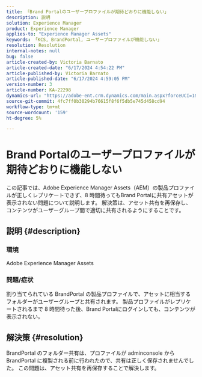 ```yaml
---
title: 「Brand Portalのユーザープロファイルが期待どおりに機能しない」
description: 説明
solution: Experience Manager
product: Experience Manager
applies-to: "Experience Manager Assets"
keywords: 「KCS, BrandPortal, ユーザープロファイルが機能しない」
resolution: Resolution
internal-notes: null
bug: false
article-created-by: Victoria Barnato
article-created-date: "6/17/2024 4:54:22 PM"
article-published-by: Victoria Barnato
article-published-date: "6/17/2024 4:59:05 PM"
version-number: 3
article-number: KA-22298
dynamics-url: "https://adobe-ent.crm.dynamics.com/main.aspx?forceUCI=1&pagetype=entityrecord&etn=knowledgearticle&id=50db2f3c-ca2c-ef11-840a-6045bd026b83"
source-git-commit: 4fc7ff0b30294b76615f8f6f5db5e745d458cd94
workflow-type: tm+mt
source-wordcount: '159'
ht-degree: 5%

---
```


# Brand Portalのユーザープロファイルが期待どおりに機能しない


この記事では、Adobe Experience Manager Assets（AEM）の製品プロファイルが正しくレプリケートできず、8 時間待ってもBrand Portalに共有アセットが表示されない問題について説明します。 解決策は、アセット共有を再保存し、コンテンツがユーザーグループ間で適切に共有されるようにすることです。

## 説明 {#description}


### 環境

Adobe Experience Manager Assets

### 問題/症状

割り当てられている BrandPortal の製品プロファイルで、アセットに相当するフォルダーがユーザーグループと共有されます。 製品プロファイルがレプリケートされるまで 8 時間待った後、Brand Portalにログインしても、コンテンツが表示されない。


## 解決策 {#resolution}


BrandPortal のフォルダー共有は、プロファイルが adminconsole から BrandPortal に複製される前に行われたので、共有は正しく保存されませんでした。 この問題は、アセット共有を再保存することで解決します。
